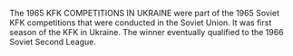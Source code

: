 The 1965 KFK COMPETITIONS IN UKRAINE were part of the 1965 Soviet KFK competitions that were conducted in the Soviet Union. It was first season of the KFK in Ukraine. The winner eventually qualified to the 1966 Soviet Second League.

